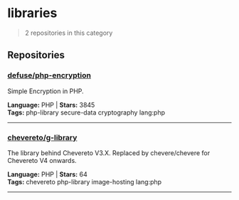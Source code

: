 # libraries

> 2 repositories in this category

## Repositories

### [defuse/php-encryption](https://github.com/defuse/php-encryption)

Simple Encryption in PHP.

**Language:** PHP | **Stars:** 3845  
**Tags:** php-library secure-data cryptography lang:php 

---

### [chevereto/g-library](https://github.com/chevereto/g-library)

The library behind Chevereto V3.X. Replaced by chevere/chevere for Chevereto V4 onwards.

**Language:** PHP | **Stars:** 64  
**Tags:** chevereto php-library image-hosting lang:php 

---

